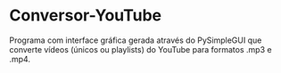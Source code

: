 # Conversor-YouTube
Programa com interface gráfica gerada através do PySimpleGUI que converte vídeos (únicos ou playlists) do YouTube para formatos .mp3 e .mp4.
